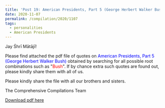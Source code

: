 ```yaml
---
title: 'Post 19: American Presidents, Part 5 (George Herbert Walker Bush)'
date: 2020-11-07
permalink: /compilation/2020/1107
tags:
  - personalities
  - American Presidents
---
```

Jay Śhrī Mātājī!

Please find attached the pdf file of quotes on <font color="blue">American Presidents, Part 5 (George Herbert Walker Bush)</font> obtained by searching for all possible root combinations such as "<font color="red">Bush</font>". If by chance extra such quotes are found out, please kindly share them with all of us.<br>

Please kindly share the file with all our brothers and sisters.  

The Comprehensive Compilations Team

[Download pdf here](http://seven-teams.github.io/files/American_Presidents_Part_5_George_Herbert_Walker_Bush.pdf)